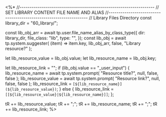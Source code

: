 <%*
//-------------------------------------------------------------------
// SET LIBRARY CONTENT FILE NAME AND ALIAS
//-------------------------------------------------------------------
// Library Files Directory
const library_dir = "60_library/";

const lib_obj_arr = await tp.user.file_name_alias_by_class_type({
  dir: library_dir,
  file_class: "lib",
  type: "",
});
const lib_obj = await tp.system.suggester(
  (item) => item.key,
  lib_obj_arr,
  false,
  "Library resource?"
);

let lib_resource_value = lib_obj.value;
let lib_resource_name = lib_obj.key;

let lib_resource_link = "";
if (lib_obj.value == "_user_input") {
  lib_resource_name = await tp.system.prompt(
    "Resource title?",
    null,
    false,
    false
  );
  lib_resource_value = await tp.system.prompt(
    "Resource link?",
    null,
    false,
    false
  );
  lib_resource_link = `[${lib_resource_name}](${lib_resource_value})`;
} else {
  lib_resource_link = `[[${lib_resource_value}|${lib_resource_name}]]`;
};

tR += lib_resource_value;
tR += ";";
tR += lib_resource_name;
tR += ";";
tR += lib_resource_link;
%>